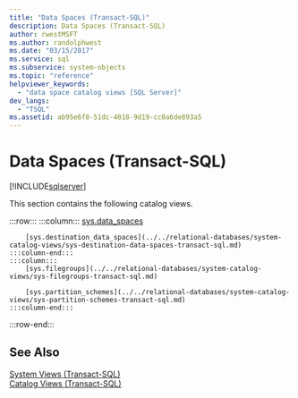 ```yaml
---
title: "Data Spaces (Transact-SQL)"
description: Data Spaces (Transact-SQL)
author: rwestMSFT
ms.author: randolphwest
ms.date: "03/15/2017"
ms.service: sql
ms.subservice: system-objects
ms.topic: "reference"
helpviewer_keywords:
  - "data space catalog views [SQL Server]"
dev_langs:
  - "TSQL"
ms.assetid: ab95e6f8-51dc-4018-9d19-cc0a6de893a5
---
```

# Data Spaces (Transact-SQL)

[!INCLUDE[sqlserver](../../includes/applies-to-version/sqlserver.md)]

  This section contains the following catalog views.  

:::row:::
    :::column:::
        [sys.data_spaces](../../relational-databases/system-catalog-views/sys-data-spaces-transact-sql.md)
        
        [sys.destination_data_spaces](../../relational-databases/system-catalog-views/sys-destination-data-spaces-transact-sql.md)
    :::column-end:::
    :::column:::
        [sys.filegroups](../../relational-databases/system-catalog-views/sys-filegroups-transact-sql.md)
        
        [sys.partition_schemes](../../relational-databases/system-catalog-views/sys-partition-schemes-transact-sql.md)
    :::column-end:::
:::row-end:::
  
## See Also  
 [System Views &#40;Transact-SQL&#41;](../../t-sql/language-reference.md)   
 [Catalog Views &#40;Transact-SQL&#41;](../../relational-databases/system-catalog-views/catalog-views-transact-sql.md)  
  
